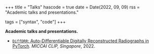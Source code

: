 +++
title = "Talks"
hascode = true
date = Date(2022, 09, 09)
rss = "Academic talks and presentations."

tags = ["syntax", "code"]
+++


**Academic talks and presentations.**

- [`DiffDRR`: Auto-Differentiable Digitally Reconstructed Radiographs in PyTorch](DiffDRR#1/). *MICCAI CLIP, Singapore*, 2022.

